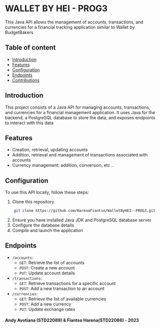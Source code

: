 # WALLET BY HEI - PROG3

This Java API allows the management of accounts, transactions, and currencies for a financial tracking application
similar to Wallet by BudgetBakers

## Table of content

- [Introduction](#introduction)
- [Features](#features)
- [Configuration](#configuration)
- [Endpoints](#endpoints)
- [Contributions](#contributions)

## Introduction

This project consists of a Java API for managing accounts, transactions, and currencies for a financial management
application. It uses Java for the backend, a PostgreSQL database to store the data, and exposes endpoints to interact
with this data

## Features
- Creation, retrieval, updating accounts
- Addition, retrieval and management of transactions associated with accounts
- Currency management: addition, conversion, etc ..

## Configuration
To use this API locally, follow these steps:

1. Clone this repository
```bash
    git clone https://github.com/HarenaFiantso/WalletByHEI--PROG3.git
```
2. Ensure you have installed Java JDK and PostgreSQL database server
3. Configure the database details
4. Compile and launch the application

## Endpoints

- `/accounts`:
    - `GET`: Retrieve the list of accounts
    - `POST`: Create a new account
    - `PUT`: Update account details
- `/transactions`:
    - `GET`: Retrieve transactions for a specific account
    - `POST`: Add a new transaction to an account
- `/currencies`:
    - `GET`: Retrieve the list of available currencies
    - `POST`: Add a new currency
    - `PUT`: Update exchange rates

#### Andy Avotiana (STD22089) & Fiantso Harena(STD22086) - 2023

